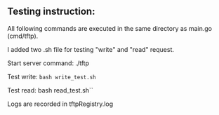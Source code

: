 ## Testing instruction:

All following commands are executed in the same directory as main.go (cmd/tftp).

I added two .sh file for testing "write" and "read" request.

Start server command: ./tftp

Test write: `bash write_test.sh`

Test read: bash read_test.sh``

Logs are recorded in tftpRegistry.log